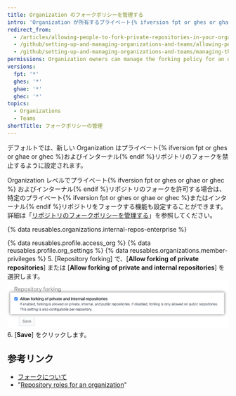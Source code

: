 ```yaml
---
title: Organization のフォークポリシーを管理する
intro: 'Organization が所有するプライベート{% ifversion fpt or ghes or ghae or ghec %}およびインターナル{% endif %}リポジトリのフォークを許可または禁止できます。'
redirect_from:
  - /articles/allowing-people-to-fork-private-repositories-in-your-organization
  - /github/setting-up-and-managing-organizations-and-teams/allowing-people-to-fork-private-repositories-in-your-organization
  - /github/setting-up-and-managing-organizations-and-teams/managing-the-forking-policy-for-your-organization
permissions: Organization owners can manage the forking policy for an organization.
versions:
  fpt: '*'
  ghes: '*'
  ghae: '*'
  ghec: '*'
topics:
  - Organizations
  - Teams
shortTitle: フォークポリシーの管理
---
```


デフォルトでは、新しい Organization はプライベート{% ifversion fpt or ghes or ghae or ghec %}およびインターナル{% endif %}リポジトリのフォークを禁止するように設定されます。

Organization レベルでプライベート{% ifversion fpt or ghes or ghae or ghec %} およびインターナル{% endif %}リポジトリのフォークを許可する場合は、特定のプライベート{% ifversion fpt or ghes or ghae or ghec %}またはインターナル{% endif %}リポジトリをフォークする機能も設定することができます。 詳細は「[リポジトリのフォークポリシーを管理する](/github/administering-a-repository/managing-the-forking-policy-for-your-repository)」を参照してください。

{% data reusables.organizations.internal-repos-enterprise %}

{% data reusables.profile.access_org %}
{% data reusables.profile.org_settings %}
{% data reusables.organizations.member-privileges %}
5. [Repository forking] で、[**Allow forking of private repositories**] または [**Allow forking of private and internal repositories**] を選択します。 ![Organization でフォークを許可または禁止するチェックボックス](/assets/images/help/repository/allow-disable-forking-organization.png)
6. [**Save**] をクリックします。

## 参考リンク

- [フォークについて](/articles/about-forks)
- "[Repository roles for an organization](/organizations/managing-access-to-your-organizations-repositories/repository-roles-for-an-organization)"
